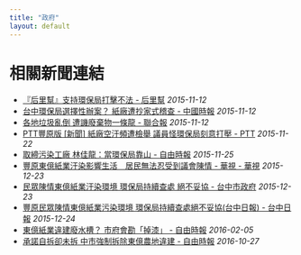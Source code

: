 ```yaml
---
title: "政府"
layout: default
---
```



# 相關新聞連結
- [『后里幫』支持環保局打擊不法 - 后里幫](https://www.facebook.com/groups/TaiwanHoly/permalink/966758386704413/?hc_location=ufi)
  *2015-11-12*
- [台中環保局選擇性辦案？ 紙廠遭抄家式稽查 - 中國時報](http://www.chinatimes.com/realtimenews/20151111002609-260407)
  *2015-11-12*
- [各地垃圾亂倒 遭譏廢棄物一條龍 - 聯合報](http://udn.com/news/story/7325/1309058)
  *2015-11-12*
- [PTT豐原版  [新聞] 紙廠空汙頻遭檢舉 議員怪環保局刻意打壓 - PTT](https://www.ptt.cc/bbs/FengYuan/M.1448166278.A.B25.html)
  *2015-11-22*
- [取締污染工廠 林佳龍：當環保局靠山 - 自由時報](http://news.ltn.com.tw/news/politics/breakingnews/1520010)
  *2015-11-25*
- [豐原東億紙業汙染影響生活　居民無法忍受到議會陳情 - 華視 - 華視](http://news.cts.com.tw/nownews/society/201512/201512231697648.html#.VnvAJYfUjSE)
  *2015-12-23*
- [民眾陳情東億紙業汙染環境 環保局持續查處 絕不妥協 - 台中市政府](http://www.taichung.gov.tw/ct.asp?xItem=1580178&ctNode=712&mp=100010)
  *2015-12-23*
- [豐原民眾陳情東億紙業污染環境  環保局持續查處絕不妥協(台中日報) - 台中日報](http://www.shop2000.com.tw/台中日報/news/233589)
  *2015-12-24*
- [東億紙業違建廢水槽？ 市府會勘「掉漆」 - 自由時報](http://news.ltn.com.tw/news/local/paper/956470)
  *2016-02-05*
- [承諾自拆卻未拆 中市強制拆除東億農地違建 - 自由時報](http://news.ltn.com.tw/news/life/breakingnews/1869272)
  *2016-10-27*
